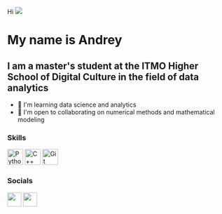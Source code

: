 Hi ![](https://user-images.githubusercontent.com/18350557/176309783-0785949b-9127-417c-8b55-ab5a4333674e.gif) 

My name is Andrey
==============================================================================================================================

I am a master's student at the ITMO Higher School of Digital Culture in the field of data analytics
-------------------------------------------------------------------------------------

*   🧠  I'm learning data science and analytics
*   🤝  I'm open to collaborating on numerical methods and mathematical modeling

### Skills 
<p align="left">
<a href="https://www.python.org/" target="_blank" rel="noreferrer"><img src="https://raw.githubusercontent.com/danielcranney/readme-generator/main/public/icons/skills/python-colored.svg" width="36" height="36" alt="Python" /></a>
<a href="https://docs.microsoft.com/en-us/cpp/?view=msvc-170" target="_blank" rel="noreferrer"><img src="https://raw.githubusercontent.com/danielcranney/readme-generator/main/public/icons/skills/cplusplus-colored.svg" width="36" height="36" alt="C++" /></a>
<a href="https://git-scm.com/" target="_blank" rel="noreferrer"><img src="https://raw.githubusercontent.com/danielcranney/readme-generator/main/public/icons/skills/git-colored.svg" width="36" height="36" alt="Git" /></a>
</p>
                    

### Socials
                  
<p align="left"> <a href="https://discord.com/users/andreyNIKISHIN#9152" target="_blank" rel="noreferrer"><img src="https://raw.githubusercontent.com/danielcranney/readme-generator/main/public/icons/socials/discord.svg" width="32" height="32" /></a> <a href="https://www.github.com/ Nikishin Andrey " target="_blank" rel="noreferrer"><img src="https://raw.githubusercontent.com/danielcranney/readme-generator/main/public/icons/socials/github.svg" width="32" height="32" /></a></p>
